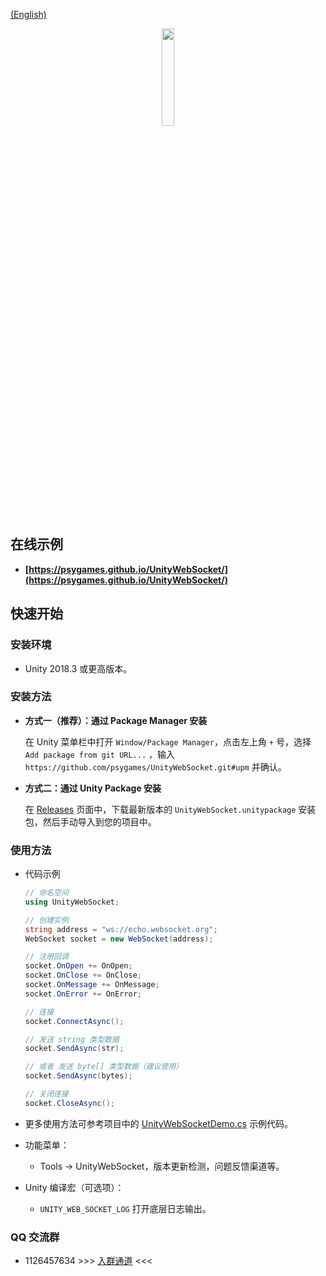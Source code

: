 
[(English)](README_EN.md)

<div align=center>
  <img src="https://s1.ax1x.com/2020/08/21/dYIAQU.png" width=20%/>
</div>

## **在线示例**

- **[https://psygames.github.io/UnityWebSocket/](https://psygames.github.io/UnityWebSocket/)**


## **快速开始**

### 安装环境

- Unity 2018.3 或更高版本。

### **安装方法**

- **方式一（推荐）：通过 Package Manager 安装**

  在 Unity 菜单栏中打开 `Window/Package Manager`，点击左上角 `+` 号，选择 `Add package from git URL...` ，输入 `https://github.com/psygames/UnityWebSocket.git#upm` 并确认。
  
- **方式二：通过 Unity Package 安装**

  在 [Releases](https://github.com/psygames/UnityWebSocket/releases) 页面中，下载最新版本的 `UnityWebSocket.unitypackage` 安装包，然后手动导入到您的项目中。

### **使用方法**

- 代码示例

  ```csharp
  // 命名空间
  using UnityWebSocket;

  // 创建实例
  string address = "ws://echo.websocket.org";
  WebSocket socket = new WebSocket(address);

  // 注册回调
  socket.OnOpen += OnOpen;
  socket.OnClose += OnClose;
  socket.OnMessage += OnMessage;
  socket.OnError += OnError;

  // 连接
  socket.ConnectAsync();

  // 发送 string 类型数据
  socket.SendAsync(str); 

  // 或者 发送 byte[] 类型数据（建议使用）
  socket.SendAsync(bytes); 

  // 关闭连接
  socket.CloseAsync();
  ```

- 更多使用方法可参考项目中的 [UnityWebSocketDemo.cs](Assets/UnityWebSocket/Demo/UnityWebSocketDemo.cs) 示例代码。

- 功能菜单：
  - Tools -> UnityWebSocket，版本更新检测，问题反馈渠道等。

- Unity 编译宏（可选项）：
  - `UNITY_WEB_SOCKET_LOG` 打开底层日志输出。


### **QQ 交流群**
- 1126457634 >>> [入群通道](https://qm.qq.com/cgi-bin/qm/qr?k=KcexYJ9aYwogFXbj2aN0XHH5b2G7ICmd) <<<
